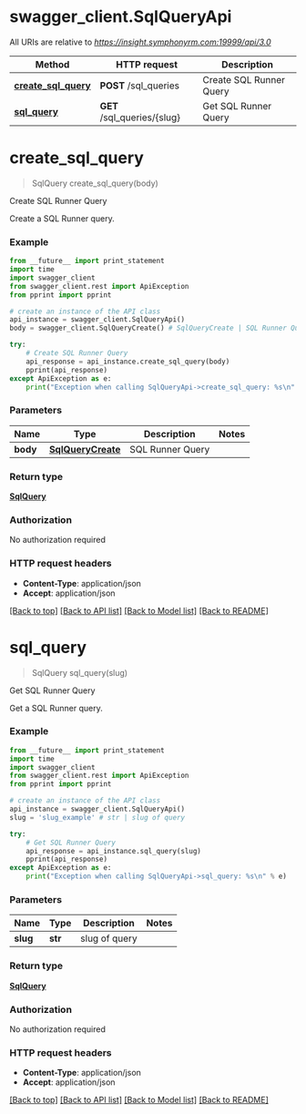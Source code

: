 # swagger_client.SqlQueryApi

All URIs are relative to *https://insight.symphonyrm.com:19999/api/3.0*

Method | HTTP request | Description
------------- | ------------- | -------------
[**create_sql_query**](SqlQueryApi.md#create_sql_query) | **POST** /sql_queries | Create SQL Runner Query
[**sql_query**](SqlQueryApi.md#sql_query) | **GET** /sql_queries/{slug} | Get SQL Runner Query


# **create_sql_query**
> SqlQuery create_sql_query(body)

Create SQL Runner Query

Create a SQL Runner query.

### Example 
```python
from __future__ import print_statement
import time
import swagger_client
from swagger_client.rest import ApiException
from pprint import pprint

# create an instance of the API class
api_instance = swagger_client.SqlQueryApi()
body = swagger_client.SqlQueryCreate() # SqlQueryCreate | SQL Runner Query

try: 
    # Create SQL Runner Query
    api_response = api_instance.create_sql_query(body)
    pprint(api_response)
except ApiException as e:
    print("Exception when calling SqlQueryApi->create_sql_query: %s\n" % e)
```

### Parameters

Name | Type | Description  | Notes
------------- | ------------- | ------------- | -------------
 **body** | [**SqlQueryCreate**](SqlQueryCreate.md)| SQL Runner Query | 

### Return type

[**SqlQuery**](SqlQuery.md)

### Authorization

No authorization required

### HTTP request headers

 - **Content-Type**: application/json
 - **Accept**: application/json

[[Back to top]](#) [[Back to API list]](../README.md#documentation-for-api-endpoints) [[Back to Model list]](../README.md#documentation-for-models) [[Back to README]](../README.md)

# **sql_query**
> SqlQuery sql_query(slug)

Get SQL Runner Query

Get a SQL Runner query.

### Example 
```python
from __future__ import print_statement
import time
import swagger_client
from swagger_client.rest import ApiException
from pprint import pprint

# create an instance of the API class
api_instance = swagger_client.SqlQueryApi()
slug = 'slug_example' # str | slug of query

try: 
    # Get SQL Runner Query
    api_response = api_instance.sql_query(slug)
    pprint(api_response)
except ApiException as e:
    print("Exception when calling SqlQueryApi->sql_query: %s\n" % e)
```

### Parameters

Name | Type | Description  | Notes
------------- | ------------- | ------------- | -------------
 **slug** | **str**| slug of query | 

### Return type

[**SqlQuery**](SqlQuery.md)

### Authorization

No authorization required

### HTTP request headers

 - **Content-Type**: application/json
 - **Accept**: application/json

[[Back to top]](#) [[Back to API list]](../README.md#documentation-for-api-endpoints) [[Back to Model list]](../README.md#documentation-for-models) [[Back to README]](../README.md)

